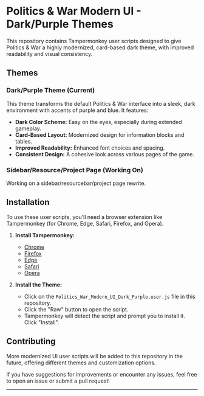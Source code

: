 
# Politics & War Modern UI - Dark/Purple Themes

This repository contains Tampermonkey user scripts designed to give Politics & War a highly modernized, card-based dark theme, with improved readability and visual consistency.

## Themes

### Dark/Purple Theme (Current)

This theme transforms the default Politics & War interface into a sleek, dark environment with accents of purple and blue. It features:

  * **Dark Color Scheme:** Easy on the eyes, especially during extended gameplay.
  * **Card-Based Layout:** Modernized design for information blocks and tables.
  * **Improved Readability:** Enhanced font choices and spacing.
  * **Consistent Design:** A cohesive look across various pages of the game.


### Sidebar/Resource/Project Page (Working On)

Working on a sidebar/resourcebar/project page rewrite.

## Installation

To use these user scripts, you'll need a browser extension like Tampermonkey (for Chrome, Edge, Safari, Firefox, and Opera).

1.  **Install Tampermonkey:**

      * [Chrome](https://chrome.google.com/webstore/detail/tampermonkey/dhdgffkkebhmkfjojejmpbldmpobfkfo)
      * [Firefox](https://addons.mozilla.org/en-US/firefox/addon/tampermonkey/)
      * [Edge](https://www.google.com/search?q=https://microsoftedge.microsoft.com/addons/detail/tampermonkey/iikmkjmpbldldcalohfklkflakgdabgd)
      * [Safari](https://apps.apple.com/us/app/tampermonkey/id1482490089)
      * [Opera](https://addons.opera.com/en/extensions/details/tampermonkey-beta/)

2.  **Install the Theme:**

      * Click on the `Politics_War_Modern_UI_Dark_Purple.user.js` file in this repository.
      * Click the "Raw" button to open the script.
      * Tampermonkey will detect the script and prompt you to install it. Click "Install".

## Contributing

More modernized UI user scripts will be added to this repository in the future, offering different themes and customization options.

If you have suggestions for improvements or encounter any issues, feel free to open an issue or submit a pull request\!

-----
